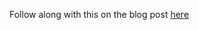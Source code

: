 Follow along with this on the blog post [here](https://kaufmania.wordpress.com/2023/09/21/improving-regexes-in-kamailio/)

